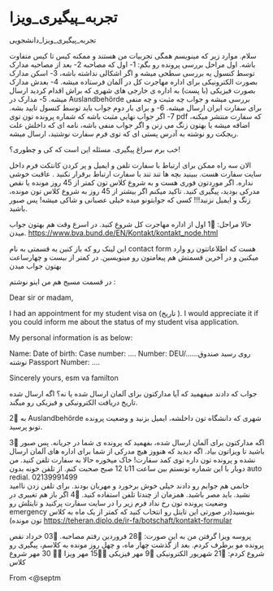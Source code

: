 # تجربه_پیگیری_ویزا
تجربه_پیگیری_ویزا_دانشجویی

سلام. موارد زیر که مینویسم همگی تجربیات من هستند و ممکنه کیس تا کیس متفاوت باشه. اول مراحل بررسی پرونده رو بگم: 
1- اول که مصاحبه
2- بعد از مصاحبه مدارک توسط کنسول یه بررسی سطحی میشه و اگر اشکالی نداشته باشه،
3- اسکن مدارک بصورت الکترونیکی برای اداره مهاجرت کل در آلمان فرستاده میشه. 
4- بعدش مدارک بصورت فیزیکی (با پست) به اداره ی خارجی های شهری که براش اقدام کردید ارسال میشه. 
5- مدارک در Auslandbehörde بررسی میشه و جواب چه مثبت و چه منفی برای سفارت ایران ارسال میشه. 
6- و برای بار دوم جواب باید توسط کنسول تایید بشه. 
7- اگر جواب نهایی مثبت باشه که شماره پرونده تون توی pdf که سفارت منتشر میکنه، اضافه میشه یا بهتون زنگ می زنن و اگر جواب منفی باشه، نامه ای که داخلش علت ریجکت رو نوشته به آدرس پستی ای که توی فرم سفارت نوشتید، ارسال میشه. 

خب برم سراغ پیگیری. مسئله این است که کی و چطوری؟! 

الان سه راه ممکن برای ارتباط با سفارت تلفن و ایمیل و پر کردن کانتکت فرم داخل سایت سفارت هست. 
ببینید بچه ها تند تند با سفارت ارتباط برقرار نکنید . عاقبت خوشی نداره. اگر موردتون فوری هست و به شروع کلاس تون کمتر از 45 روز مونده یا نقص مدرکی بودید، پیگیری کنید. تاکید میکنم اگر بیشتر از 45 روز به شروع کلاس تون مونده، زنگ و ایمیل نزنید!!! کسی که جوابتونو میده خیلی عصبانی و شاکی میشه! پس صبور باشید. 

حالا مراحل: 
1⃣ اول از اداره مهاجرت کل شروع کنید. در اسرع وقت هم بهتون جواب میدن.
https://www.bva.bund.de/EN/Kontakt/kontakt_node.html

این لینک رو که باز کنین یه قسمتی به نام contact form هست که اطلاعاتتون رو وارد میکنین و در آخرین قسمتش هم پیغامتون رو مینویسین. 
در کمتر از بیست و چهارساعت بهتون جواب میدن

در قسمت مسیج هم من اینو نوشتم :

Dear sir or madam,

I had an appointment for my student visa on (تاریخ ). I would appreciate it if you could inform me about the status of my student visa application. 

My personal information is as below:

Name: 
Date of birth:
Case number: ....
Number: DEU/......روی رسید صندوق نوشته
Passport Number: ....


Sincerely yours,
esm va familton

جواب که دادند میفهمید که آیا مدارکتون برای آلمان ارسال شده یا نه؟ اگه ارسال شده تاریخ دریافت الکترونیکی و فیزیکی رو میگند. 

2⃣ به Auslandbehörde شهری که دانشگاه تون داخلشه، ایمیل بزنید و وضعیت پرونده تونو پرسید. 

3⃣ اگه مدارکتون برای آلمان ارسال شده، بفهمید که پرونده ی شما در جریانه. پس صبور باشید تا ویزاتون بیاد. اگه دیدید که هنووز هیچ مدرکی از شما برای اداره های آلمان ارسال نشده و پرونده تون داره توی کمد سفارت! خاک میخوره حالا به سفارت تلفن کنید.  من دوبار با این شماره تونستم بین ساعت 11تا 12 صبح صحبت کنم. از تلفن خونه بدون auto redial. 
02139991499  
خانمی هم جوابم رو دادند خیلی خوش برخورد و مهربان بودند. برای تلفن زدن ناامید نشید. باید  مصر باشید. همزمان از چندتا تلفن استفاده کنید. 
4⃣ اگر باز هم تغییری در وضعیت پرونده تون رخ نداد فرم زیر را در سایت سفارت پرکنید و تایتلش رو emergency  بنویسید(در صورتی این تایتل رو انتخاب کنید که کمتر از یک ماه به کلاس تون مونده) 
https://teheran.diplo.de/ir-fa/botschaft/kontakt-formular

پروسه ویزا گرفتن من به این صورت:
🔹28 فروردین رفتم مصاحبه. 
🔸03 خرداد نقص پرونده مو برطرف کردم.
بعد از گذشت چهار ماه، و چهل روز مونده به کلاسم، پیگیری رو شروع کردم:
🔹21 شهریور الکترونیکی 
🔸9 مهر فیزیکی
🔷🔶15 مهر ویزا
🔹🔸 30 مهر شروع کلاس

From <@septm